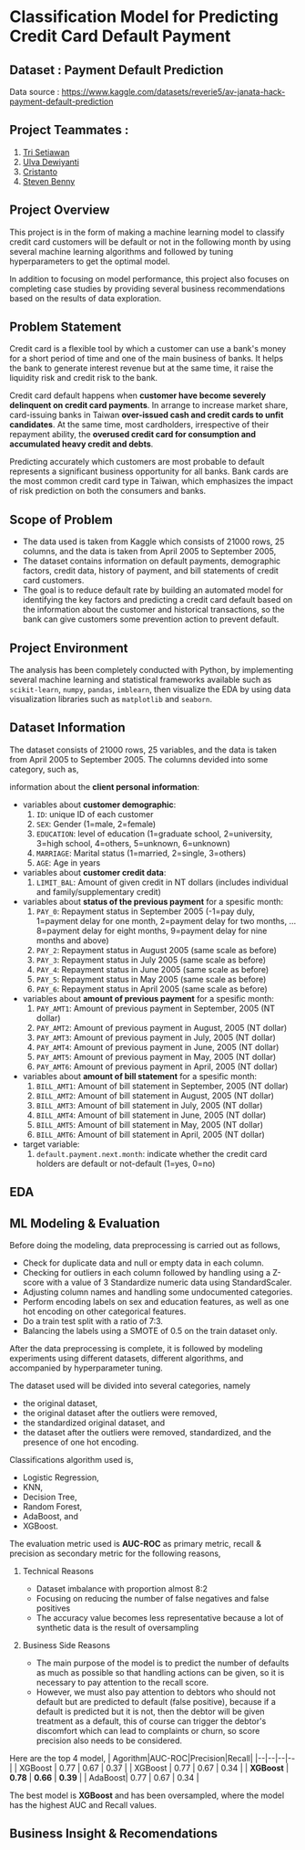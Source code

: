 # Classification Model for Predicting Credit Card Default Payment
## Dataset : Payment Default Prediction
Data source : https://www.kaggle.com/datasets/reverie5/av-janata-hack-payment-default-prediction
## Project Teammates : 
<ol>
 <li><a href="https://www.linkedin.com/in/trisetiawan14ts/">Tri Setiawan</a></li>
 <li><a href="https://www.linkedin.com/in/ulva/">Ulva Dewiyanti</a></li>
 <li><a href="https://www.linkedin.com/in/cristanto99/">Cristanto</a></li>
 <li><a href="https://www.linkedin.com/in/stevenbennyp2/">Steven Benny</a></li>
</ol>

## Project Overview

This project is in the form of making a machine learning model to classify credit card customers will be default or not in the following month by using several machine learning algorithms and followed by tuning hyperparameters to get the optimal model. 

In addition to focusing on model performance, this project also focuses on completing case studies by providing several business recommendations based on the results of data exploration.

## Problem Statement
   
Credit card is a flexible tool by which a customer can use a bank's money for a short period of time and one of the main business of banks. It helps the bank to generate interest revenue but at the same time, it raise the liquidity risk and credit risk to the bank. 

Credit card default happens when **customer have become severely delinquent on credit card payments**. In arrange to increase market share, card-issuing banks in Taiwan **over-issued cash and credit cards to unfit  candidates**. At the same time, most cardholders, irrespective of their repayment ability, the **overused credit card for consumption and accumulated heavy credit and debts**.

Predicting accurately which customers are most probable to default represents a significant business opportunity for all banks. Bank cards are the most common credit card type in Taiwan, which emphasizes the impact of risk prediction on both the consumers and banks.

## Scope of Problem
<ul>
 <li>The data used is taken from Kaggle which consists of 21000 rows, 25 columns, and the data is taken from April 2005 to September 2005,</li>
 <li>The dataset contains information on default payments, demographic factors, credit data, history of payment, and bill statements of credit card customers.</li>
 <li>The goal is to reduce default rate by building an automated model for identifying the key factors and predicting a credit card default based on the information about the customer and historical transactions, so the bank can give customers some prevention action to prevent default.</li>
</ul>

## Project Environment

The analysis has been completely conducted with Python, by implementing several machine learning and statistical frameworks available such as  `scikit-learn`,  `numpy`,  `pandas`,  `imblearn`, then visualize the EDA by using data visualization libraries such as `matplotlib`  and  `seaborn`.

## Dataset Information

The dataset consists of 21000 rows, 25 variables, and the data is taken from April 2005 to September 2005. The columns devided into some category, such as,

information about the  **client personal information**:

 - variables about **customer demographic**:
	1.  `ID`: unique ID of each customer
	2.  `SEX`: Gender (1=male, 2=female)
	3.  `EDUCATION`: level of education (1=graduate school, 2=university, 3=high school, 4=others, 5=unknown, 6=unknown)
	4.  `MARRIAGE`: Marital status (1=married, 2=single, 3=others)
	5.  `AGE`: Age in years
 - variables about **customer credit data**:
	 1. `LIMIT_BAL`: Amount of given credit in NT dollars (includes individual and family/supplementary credit)
 - variables about **status of the previous payment** for a spesific month:
	1.  `PAY_0`: Repayment status in September 2005 (-1=pay duly, 1=payment delay for one month, 2=payment delay for two months, … 8=payment delay for eight months, 9=payment delay for nine months and above)
	2.  `PAY_2`: Repayment status in August 2005 (same scale as before)
	3.  `PAY_3`: Repayment status in July 2005 (same scale as before)
	4.  `PAY_4`: Repayment status in June 2005 (same scale as before)
	5.  `PAY_5`: Repayment status in May 2005 (same scale as before)
	6.  `PAY_6`: Repayment status in April 2005 (same scale as before)
 - variables about **amount of previous payment** for a spesific month:
	1.  `PAY_AMT1`: Amount of previous payment in September, 2005 (NT dollar)
	2.  `PAY_AMT2`: Amount of previous payment in August, 2005 (NT dollar)
	3.  `PAY_AMT3`: Amount of previous payment in July, 2005 (NT dollar)
	4.  `PAY_AMT4`: Amount of previous payment in June, 2005 (NT dollar)
	5.  `PAY_AMT5`: Amount of previous payment in May, 2005 (NT dollar)
	6.  `PAY_AMT6`: Amount of previous payment in April, 2005 (NT dollar)
 - variables about  **amount of bill statement** for a spesific month:
	1.  `BILL_AMT1`: Amount of bill statement in September, 2005 (NT dollar)
	2.  `BILL_AMT2`: Amount of bill statement in August, 2005 (NT dollar)
	3.  `BILL_AMT3`: Amount of bill statement in July, 2005 (NT dollar)
	4.  `BILL_AMT4`: Amount of bill statement in June, 2005 (NT dollar)
	5.  `BILL_AMT5`: Amount of bill statement in May, 2005 (NT dollar)
	6.  `BILL_AMT6`: Amount of bill statement in April, 2005 (NT dollar)
 -  target variable:
	1.  `default.payment.next.month`: indicate whether the credit card holders are default or not-default (1=yes, 0=no)

## EDA

## ML Modeling & Evaluation
Before doing the modeling, data preprocessing is carried out as follows,
 - Check for duplicate data and null or empty data in each column.
 - Checking for outliers in each column followed by handling using a Z-score with a value of 3 Standardize numeric data using StandardScaler.
 - Adjusting column names and handling some undocumented categories. 
 - Perform encoding labels on sex and education features, as well as one hot encoding on other categorical features.
 - Do a train test split with a ratio of 7:3.
 - Balancing the labels using a SMOTE of 0.5 on the train dataset only.
 
After the data preprocessing is complete, it is followed by modeling experiments using different datasets, different algorithms, and accompanied by hyperparameter tuning.

The dataset used will be divided into several categories, namely 
 - the original dataset, 
 - the original dataset after the outliers were removed, 
 - the standardized original dataset, and 
 - the dataset after the outliers were removed, standardized, and the presence of one hot encoding.

Classifications algorithm used is,
 - Logistic Regression, 
 - KNN, 
 - Decision Tree, 
 - Random Forest, 
 - AdaBoost, and 
 - XGBoost.

The evaluation metric used is **AUC-ROC** as primary metric, recall & precision as secondary metric for the following reasons,
 1. Technical Reasons
	- Dataset imbalance with proportion almost 8:2 
	- Focusing on reducing the number of false negatives and false positives
	- The accuracy value becomes less representative because a lot of synthetic data is the result of oversampling

2. Business Side Reasons
	- The main purpose of the model is to predict the number of defaults as much as possible so that handling actions can be given, so it is necessary to pay attention to the recall score.
	- However, we must also pay attention to debtors who should not default but are predicted to default (false positive), because if a default is predicted but it is not, then the debtor will be given treatment as a default, this of course can trigger the debtor's discomfort which can lead to complaints or churn, so score precision also needs to be considered.

Here are the top 4 model,
|  Agorithm|AUC-ROC|Precision|Recall|
|--|--|--|--|
| XGBoost | 0.77 | 0.67 | 0.37 |
| XGBoost | 0.77 | 0.67 | 0.34 |
| **XGBoost** | **0.78** | **0.66** | **0.39** |
| AdaBoost| 0.77 | 0.67 | 0.34 |

The best model is **XGBoost** and has been oversampled, where the model has the highest AUC and Recall values.

## Business Insight & Recomendations
